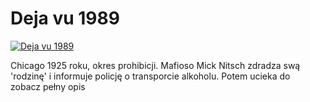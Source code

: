 Deja vu 1989 
=============
[![Deja vu 1989 ](http://vidos.pl/images/player.gif)](http://vidos.pl/deja-vu-1989)

 Chicago 1925 roku, okres prohibicji. Mafioso Mick Nitsch zdradza swą 'rodzinę' i informuje policję o transporcie alkoholu. Potem ucieka do zobacz pełny opis
